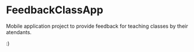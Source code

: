# FeedbackClassApp

Mobile application project to provide feedback for teaching classes by their atendants.

:)
